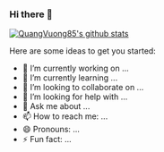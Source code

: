 ### Hi there 👋

[![QuangVuong85's github stats](https://github-readme-stats.vercel.app/api?username=QuangVuong85 "![QuangVuong85's github stats")](https://github.com/QuangVuong85/github-readme-stats)


Here are some ideas to get you started:

- 🔭 I’m currently working on ...
- 🌱 I’m currently learning ...
- 👯 I’m looking to collaborate on ...
- 🤔 I’m looking for help with ...
- 💬 Ask me about ...
- 📫 How to reach me: ...
- 😄 Pronouns: ...
- ⚡ Fun fact: ...
